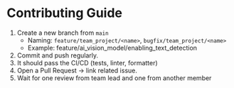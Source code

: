 # Contributing Guide

1. Create a new branch from `main`
   - Naming: `feature/team_project/<name>`, `bugfix/team_project/<name>`
   - Example: feature/ai_vision_model/enabling_text_detection
2. Commit and push regularly.
3. It should pass the CI/CD (tests, linter, formatter)
4. Open a Pull Request → link related issue.
5. Wait for one review from team lead and one from another member

